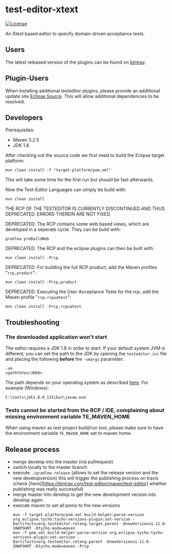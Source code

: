 test-editor-xtext
=================

[![License](http://img.shields.io/badge/license-EPL-blue.svg?style=flat)](https://www.eclipse.org/legal/epl-v10.html)

An Xtext based editor to specify domain-driven acceptance tests.

## Users

The latest released version of the plugins can be found on [bintray](https://bintray.com/test-editor/maven/test-editor).

## Plugin-Users

When installing additional testeditor plugins, please provide an additional update site [Eclipse Source](http://hstaudacher.github.io/osgi-jax-rs-connector). This will allow additional dependencies to be resolved.

## Developers

Prerequisites:

- Maven 3.2.5
- JDK 1.8

After checking out the source code we first need to build the Eclipse target platform:

    mvn clean install -f "target-platform/pom.xml"
    
This will take some time for the first run but should be fast afterwards.

Now the Test-Editor Languages can simply be build with:

    mvn clean install
    
THE RCP OF THE TESTEDITOR IS CURRENTLY DISCONTINUED AND THUS DEPRECATED. ERRORS THEREIN ARE NOT FIXED.

DEPRECATED: The RCP contains some web based views, which are developed in a seperate cycle. They can be build with:

    gradlew preBuildWeb
    
DEPRECATED: The RCP and the eclipse plugins can then be built with:

    mvn clean install -Prcp

DEPRECATED: For building the full RCP product, add the Maven profiles "`rcp,product`":

    mvn clean install -Prcp,product
    
DEPRECATED: Executing the User Acceptance Tests for the rcp, add the Maven profile "`rcp,rcpuatest`":

    mvn clean install -Prcp,rcpuatest

## Troubleshooting

### The downloaded application won't start

The editor requires a JDK 1.8 in order to start. If your default system JVM is different, you can set the path to the JDK by opening the `testeditor.ini` file and placing the following **before** the `-vmargs` parameter:
 
    -vm
    <pathToYourJDK8>
    
The path depends on your operating system as described [here](https://wiki.eclipse.org/index.php?title=Eclipse.ini&redirect=no#Specifying_the_JVM). For example (Windows):

    C:\tools\jdk1.8.0_131\bin\javaw.exe

### Tests cannot be started from the RCP / IDE, complaining about missing environment variable TE_MAVEN_HOME

When using maven as test project build/run tool, please make sure to have the environment variable `TE_MAVEN_HOME` set to maven home.

## Release process

* merge develop into the master (via pullrequest)
* switch locally to the master branch
* execute `./gradlew release` (allows to set the release version and the new developversion)
  this will trigger the publishing process on travis (check [here][https://bintray.com/test-editor/maven/test-editor] whether publishing was really successful)
* merge master into develop to get the new development version into develop again
* execute maven to set all poms to the new versions
  ```
  mvn -f target-platform/pom.xml build-helper:parse-version org.eclipse.tycho:tycho-versions-plugin:set-version -Dartifacts=org.testeditor.releng.target.parent -DnewVersion=1.11.0-SNAPSHOT -Dtycho.mode=maven
  mvn -f pom.xml build-helper:parse-version org.eclipse.tycho:tycho-versions-plugin:set-version -Dartifacts=org.testeditor.releng.parent -DnewVersion=1.11.0-SNAPSHOT -Dtycho.mode=maven -Prcp
  ```
